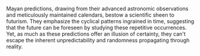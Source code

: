 
Mayan predictions, drawing from their advanced astronomic observations and meticulously maintained calendars, bestow a scientific sheen to futurism. They emphasize the cyclical patterns ingrained in time, suggesting that the future can be foreseen by studying these repetitive occurrences. Yet, as much as these predictions offer an illusion of certainty, they can't escape the inherent unpredictability and randomness propagating through reality.

